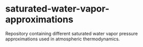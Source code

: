 # saturated-water-vapor-approximations
Repository containing different saturated water vapor pressure approximations used in atmospheric thermodynamics.
